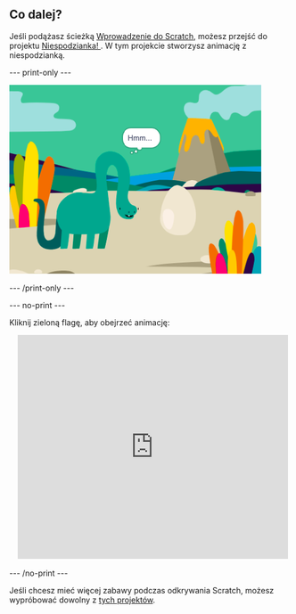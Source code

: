 ## Co dalej?

Jeśli podążasz ścieżką [Wprowadzenie do Scratch](https://projects.raspberrypi.org/en/pathways/scratch-intro), możesz przejść do projektu [Niespodzianka! ](https://projects.raspberrypi.org/en/projects/surprise-animation). W tym projekcie stworzysz animację z niespodzianką.

--- print-only ---

![Niespodzianka! projekt animacji.](images/surprise-story.png)

--- /print-only ---

--- no-print ---

Kliknij zieloną flagę, aby obejrzeć animację:

<div class="scratch-preview" style="margin-left: 15px;">
  <iframe allowtransparency="true" width="485" height="402" src="https://scratch.mit.edu/projects/embed/495932563/?autostart=false" frameborder="0"></iframe>
</div>

--- /no-print ---

Jeśli chcesz mieć więcej zabawy podczas odkrywania Scratch, możesz wypróbować dowolny z [tych projektów](https://projects.raspberrypi.org/en/projects?software%5B%5D=scratch&curriculum%5B%5D=%201).

